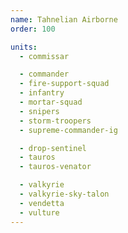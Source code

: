 ```yaml
---
name: Tahnelian Airborne
order: 100

units:
  - commissar

  - commander
  - fire-support-squad
  - infantry
  - mortar-squad
  - snipers
  - storm-troopers
  - supreme-commander-ig

  - drop-sentinel
  - tauros
  - tauros-venator

  - valkyrie
  - valkyrie-sky-talon
  - vendetta
  - vulture
---
```

